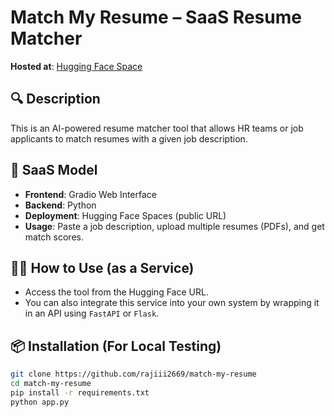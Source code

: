 # Match My Resume – SaaS Resume Matcher

**Hosted at**: [Hugging Face Space](https://huggingface.co/spaces/rajalakshmimurugan/match-my-resume)

## 🔍 Description
This is an AI-powered resume matcher tool that allows HR teams or job applicants to match resumes with a given job description.

## 🚀 SaaS Model
- **Frontend**: Gradio Web Interface
- **Backend**: Python
- **Deployment**: Hugging Face Spaces (public URL)
- **Usage**: Paste a job description, upload multiple resumes (PDFs), and get match scores.

## 🧑‍💻 How to Use (as a Service)
- Access the tool from the Hugging Face URL.
- You can also integrate this service into your own system by wrapping it in an API using `FastAPI` or `Flask`.

## 📦 Installation (For Local Testing)
```bash
git clone https://github.com/rajiii2669/match-my-resume
cd match-my-resume
pip install -r requirements.txt
python app.py

